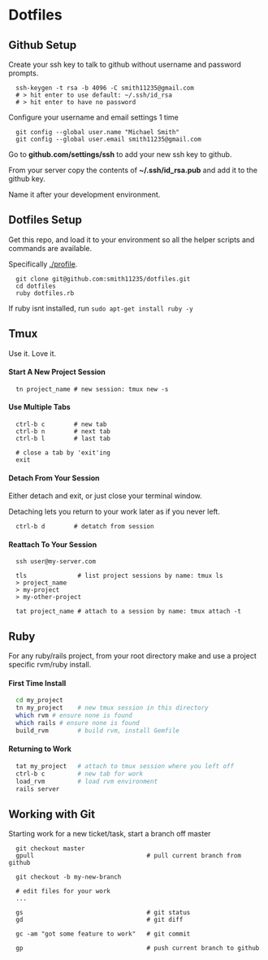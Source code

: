 # Dotfiles

## Github Setup

Create your ssh key to talk to github without username and password prompts.

```
  ssh-keygen -t rsa -b 4096 -C smith11235@gmail.com
  # > hit enter to use default: ~/.ssh/id_rsa
  # > hit enter to have no password
```

Configure your username and email settings 1 time

```
  git config --global user.name "Michael Smith"
  git config --global user.email smith11235@gmail.com

```
  
Go to **github.com/settings/ssh** to add your new ssh key to github.

From your server copy the contents of **~/.ssh/id_rsa.pub** and add it to the github key.

Name it after your development environment.

## Dotfiles Setup

Get this repo, and load it to your environment so all the helper scripts and commands are available.

Specifically [./profile](profile).

```
  git clone git@github.com:smith11235/dotfiles.git
  cd dotfiles
  ruby dotfiles.rb
```

If ruby isnt installed, run `sudo apt-get install ruby -y`

Tmux
----

Use it.  Love it.

#### Start A New Project Session

```
  tn project_name # new session: tmux new -s
```

#### Use Multiple Tabs

```
  ctrl-b c        # new tab
  ctrl-b n        # next tab
  ctrl-b l        # last tab

  # close a tab by 'exit'ing
  exit
```

#### Detach From Your Session

Either detach and exit, or just close your terminal window.

Detaching lets you return to your work later as if you never left.

```
  ctrl-b d        # detatch from session
```

#### Reattach To Your Session

```
  ssh user@my-server.com

  tls              # list project sessions by name: tmux ls
  > project_name
  > my-project
  > my-other-project

  tat project_name # attach to a session by name: tmux attach -t 
```

## Ruby

For any ruby/rails project, from your root directory make and use a project specific rvm/ruby install.

#### First Time Install

```bash
  cd my_project
  tn my_project    # new tmux session in this directory
  which rvm # ensure none is found
  which rails # ensure none is found
  build_rvm        # build rvm, install Gemfile
```

#### Returning to Work

```bash
  tat my_project   # attach to tmux session where you left off
  ctrl-b c         # new tab for work
  load_rvm         # load rvm environment
  rails server
```

## Working with Git

Starting work for a new ticket/task, start a branch off master

```
  git checkout master
  gpull                               # pull current branch from github

  git checkout -b my-new-branch
    
  # edit files for your work
  ...

  gs                                  # git status
  gd                                  # git diff

  gc -am "got some feature to work"   # git commit

  gp                                  # push current branch to github
```
